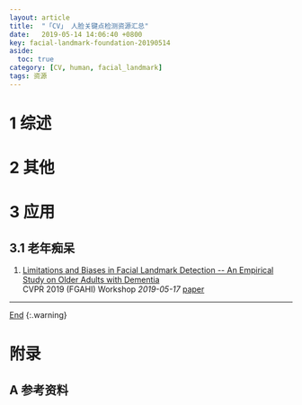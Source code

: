 ```yaml
---
layout: article
title:  "「CV」 人脸关键点检测资源汇总"
date:   2019-05-14 14:06:40 +0800
key: facial-landmark-foundation-20190514
aside:
  toc: true
category: [CV, human, facial_landmark]
tags: 资源
---
```


<!--more-->

# 1 综述  
# 2 其他
# 3 应用
## 3.1 老年痴呆
1. [Limitations and Biases in Facial Landmark Detection -- An Empirical Study on Older Adults with Dementia](http://cn.arxiv.org/abs/1905.07446)   
CVPR 2019 (FGAHI) Workshop *2019-05-17* [paper](https://arxiv.org/abs/1905.07446)    
-------------------  
 [End]()
{:.warning}  


# 附录
## A 参考资料

